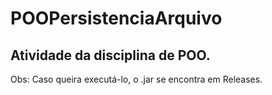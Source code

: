 # POOPersistenciaArquivo

## Atividade da disciplina de POO.

Obs: Caso queira executá-lo, o .jar se encontra em Releases.
